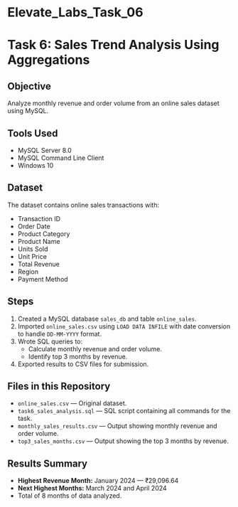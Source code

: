 # Elevate_Labs_Task_06

# Task 6: Sales Trend Analysis Using Aggregations

## Objective
Analyze monthly revenue and order volume from an online sales dataset using MySQL.

## Tools Used
- MySQL Server 8.0
- MySQL Command Line Client
- Windows 10

## Dataset
The dataset contains online sales transactions with:
- Transaction ID
- Order Date
- Product Category
- Product Name
- Units Sold
- Unit Price
- Total Revenue
- Region
- Payment Method

## Steps
1. Created a MySQL database `sales_db` and table `online_sales`.
2. Imported `online_sales.csv` using `LOAD DATA INFILE` with date conversion to handle `DD-MM-YYYY` format.
3. Wrote SQL queries to:
   - Calculate monthly revenue and order volume.
   - Identify top 3 months by revenue.
4. Exported results to CSV files for submission.

## Files in this Repository
- `online_sales.csv` — Original dataset.
- `task6_sales_analysis.sql` — SQL script containing all commands for the task.
- `monthly_sales_results.csv` — Output showing monthly revenue and order volume.
- `top3_sales_months.csv` — Output showing the top 3 months by revenue.

## Results Summary
- **Highest Revenue Month:** January 2024 — ₹29,096.64
- **Next Highest Months:** March 2024 and April 2024
- Total of 8 months of data analyzed.
